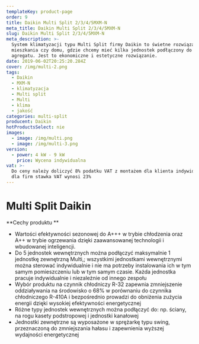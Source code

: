 ```yaml
---
templateKey: product-page
order: 9
title: Daikin Multi Split 2/3/4/5MXM-N
meta_title: Daikin Multi Split 2/3/4/5MXM-N
slug: Daikin Multi Split 2/3/4/5MXM-N
meta_description: >-
  System klimatyzacji typu Multi Split firmy Daikin to świetne rozwiązanie do
  mieszkania czy domu, gdzie chcemy mieć kilka jednostek podłączony do jednego
  agregatu. Jest to ekonomiczne i estetyczne rozwiązanie. 
date: 2019-06-02T20:25:20.284Z
cover: /img/multi-2.png
tags:
  - Daikin
  - MXM-N
  - klimatyzacja
  - Multi split
  - Multi
  - klima
  - jakość
categories: multi-split
producent: Daikin
hotProductsSelect: nie
images:
  - image: /img/multi.png
  - image: /img/multi-3.png
version:
  - power: 4 kW - 9 kW
    price: Wycena indywidualna
vat: >-
  Do ceny należy doliczyć 8% podatku VAT z montażem dla klienta indywidualnego,
  dla firm stawka VAT wynosi 23%
---
```

# Multi Split Daikin 

**Cechy produktu**

* Wartości efektywności sezonowej do A+++ w trybie chłodzenia oraz A++ w trybie ogrzewania dzięki zaawansowanej technologii i wbudowanej inteligencji.
* Do 5 jednostek wewnętrznych można podłączyć maksymalnie 1 jednostkę zewnętrzną Multi,; wszystkimi jednostkami wewnętrznymi można sterować indywidualnie i nie ma potrzeby instalowania ich w tym samym pomieszczeniu lub w tym samym czasie. Każda jednostka pracuje indywidualnie i niezależnie od innego zespołu
* Wybór produktu na czynnik chłodniczy R-32 zapewnia zmniejszenie oddziaływania na środowisko o 68% w porównaniu do czynnika chłodniczego R-410A i bezpośrednio prowadzi do obniżenia zużycia energii dzięki wysokiej efektywności energetycznej
* Różne typy jednostek wewnętrznych można podłączyć do: np. ściany, na rogu kasety podstropowej i jednostki kanałowej
* Jednostki zewnętrzne są wyposażone w sprężarkę typu swing, przeznaczoną do zmniejszania hałasu i zapewnienia wyższej wydajności energetycznej
